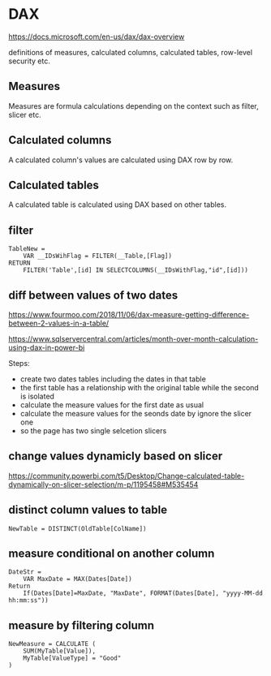 # DAX

https://docs.microsoft.com/en-us/dax/dax-overview

definitions of measures, calculated columns, calculated tables, row-level security etc.

## Measures
Measures are formula calculations depending on the context such as filter, slicer etc.

## Calculated columns
A calculated column's values are calculated using DAX row by row.

## Calculated tables
A calculated table is calculated using DAX based on other tables.

## filter
```
TableNew =
    VAR __IDsWihFlag = FILTER(__Table,[Flag])
RETURN
    FILTER('Table',[id] IN SELECTCOLUMNS(__IDsWithFlag,"id",[id]))
```

## diff between values of two dates
https://www.fourmoo.com/2018/11/06/dax-measure-getting-difference-between-2-values-in-a-table/

https://www.sqlservercentral.com/articles/month-over-month-calculation-using-dax-in-power-bi

Steps:
- create two dates tables including the dates in that table
- the first table has a relationship with the original table while the second is isolated
- calculate the measure values for the first date as usual
- calculate the measure values for the seonds date by ignore the slicer one
- so the page has two single selcetion slicers 

## change values dynamicly based on slicer
https://community.powerbi.com/t5/Desktop/Change-calculated-table-dynamically-on-slicer-selection/m-p/1195458#M535454

## distinct column values to table
```
NewTable = DISTINCT(OldTable[ColName])
```

## measure conditional on another column
```
DateStr = 
    VAR MaxDate = MAX(Dates[Date])
Return 
    If(Dates[Date]=MaxDate, "MaxDate", FORMAT(Dates[Date], "yyyy-MM-dd hh:mm:ss"))
```

## measure by filtering column
```
NewMeasure = CALCULATE (
    SUM(MyTable[Value]),
    MyTable[ValueType] = "Good"
)
```

